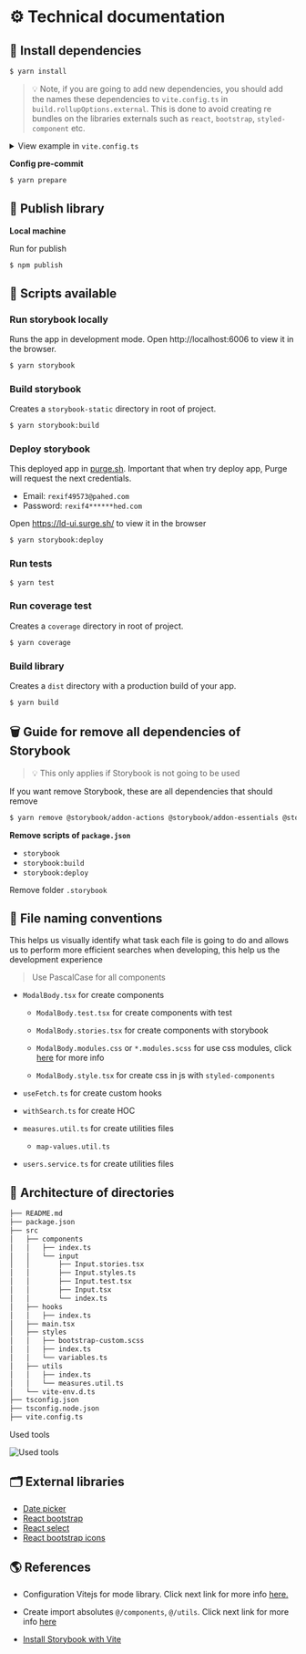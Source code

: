 # ⚙️ Technical documentation

## 🐳 Install dependencies

```bash
$ yarn install
```

> 💡 Note, if you are going to add new dependencies, you should add the names these dependencies to `vite.config.ts` in `build.rollupOptions.external`. This is done to avoid creating re bundles on the libraries externals such as `react`, `bootstrap`, `styled-component` etc.

<details>
<summary>View example in <code>vite.config.ts</code></summary>

```typescript
export default defineConfig({
  ...,
  build: {
    ...,
    rollupOptions: {
      external: [
        'react',
        'react-dom',
        'styled-components',
      ],
      ...
    }
  }
}
```

</details>

**Config pre-commit**

```bash
$ yarn prepare
```

## 🚀 Publish library

**Local machine**

Run for publish

```bash
$ npm publish
```

## 🧪 Scripts available

### Run storybook locally

Runs the app in development mode. Open http://localhost:6006 to view it in the browser.

```bash
$ yarn storybook
```

### Build storybook

Creates a `storybook-static` directory in root of project.

```bash
$ yarn storybook:build
```

### Deploy storybook

This deployed app in [purge.sh](https://surge.sh/). Important that when try deploy app, Purge will request the next credentials.

- Email: `rexif49573@pahed.com`
- Password: `rexif4******hed.com`

Open https://ld-ui.surge.sh/ to view it in the browser

```bash
$ yarn storybook:deploy
```

### Run tests

```bash
$ yarn test
```

### Run coverage test

Creates a `coverage` directory in root of project.

```bash
$ yarn coverage
```

### Build library

Creates a `dist` directory with a production build of your app.

```bash
$ yarn build
```

## 🗑 Guide for remove all dependencies of Storybook

> 💡 This only applies if Storybook is not going to be used

If you want remove Storybook, these are all dependencies that should remove

```bash
$ yarn remove @storybook/addon-actions @storybook/addon-essentials @storybook/addon-interactions @storybook/addon-links @storybook/builder-vite @storybook/testing-library babel-loader @storybook/react @babel/core
```

**Remove scripts of `package.json`**

- `storybook`
- `storybook:build`
- `storybook:deploy`

Remove folder `.storybook`

## 📄 File naming conventions

This helps us visually identify what task each file is going to do and allows us to perform more efficient searches when developing, this help us the development experience

> Use PascalCase for all components

- `ModalBody.tsx` for create components

  - `ModalBody.test.tsx` for create components with test

  - `ModalBody.stories.tsx` for create components with storybook
  - `ModalBody.modules.css` or `*.modules.scss` for use css modules, click <a href="https://github.com/css-modules/css-modules">here</a> for more info
  - `ModalBody.style.tsx` for create css in js with `styled-components`

- `useFetch.ts` for create custom hooks
- `withSearch.ts` for create HOC

- `measures.util.ts` for create utilities files

  - `map-values.util.ts`

- `users.service.ts` for create utilities files

## 🎯 Architecture of directories

```bash
├── README.md
├── package.json
├── src
│   ├── components
│   │   ├── index.ts
│   │   └── input
│   │       ├── Input.stories.tsx
│   │       ├── Input.styles.ts
│   │       ├── Input.test.tsx
│   │       ├── Input.tsx
│   │       └── index.ts
│   ├── hooks
│   │   ├── index.ts
│   ├── main.tsx
│   ├── styles
│   │   ├── bootstrap-custom.scss
│   │   ├── index.ts
│   │   └── variables.ts
│   ├── utils
│   │   ├── index.ts
│   │   └── measures.util.ts
│   └── vite-env.d.ts
├── tsconfig.json
├── tsconfig.node.json
├── vite.config.ts
```

Used tools

<img src="https://lh3.googleusercontent.com/drive-viewer/AJc5JmRDcnaB6bZV7QDUmp6b3pGCHxTS3k7lP6SIVMX1tv137i5KS_PhwpI1CYVGJQLsJ4ItnudcN-Y=w1698-h1444" alt="Used tools" />

## 🗂 External libraries

- <a href="https://reactdatepicker.com/" target="_blank">Date picker</a>
- <a href="https://react-bootstrap.github.io/" target="_blank">React bootstrap</a>
- <a href="https://react-select.com/home" target="_blank">React select</a>
- <a href="https://www.npmjs.com/package/react-bootstrap-icons" target="_blank">React bootstrap icons</a>

## 🌎 References

- Configuration Vitejs for mode library. Click next link for more info <a href="https://vitejs.dev/guide/build.html#library-mode" target="_blank">here.</a>

- Create import absolutes `@/components`, `@/utils`. Click next link for more info <a href="https://vitejs.dev/config/shared-options.html#resolve-alias" target="_blank">here</a>

- <a target="_blank" href="https://storybook.js.org/blog/storybook-for-vite/">Install Storybook with Vite</a>
